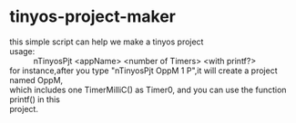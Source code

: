 # tinyos-project-maker #
this simple script can help we make a tinyos project  
usage:  
&ensp;&ensp;&ensp;&ensp;&ensp;&ensp;nTinyosPjt <appName\> <number of Timers\> <with printf?>  
for instance,after you type "nTinyosPjt OppM 1 P",it will create a project named OppM,  
which includes one TimerMilliC() as Timer0, and you can use the function printf() in this  
project.
